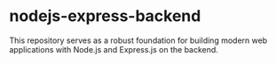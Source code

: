 # nodejs-express-backend
 This repository serves as a robust foundation for building modern web applications with Node.js and Express.js on the backend.
